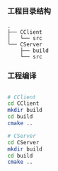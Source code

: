 
### 工程目录结构
```
.
├── CClient
│   └── src
└── CServer
    ├── build
    └── src
```


### 工程编译
```bash

# CClient
cd CClient
mkdir build
cd build
cmake ..

# CServer
cd CServer
mkdir build
cd build
cmake ..
```